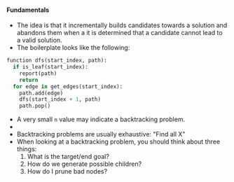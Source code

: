 #### Fundamentals
- The idea is that it incrementally builds candidates towards a solution and abandons them when a it is determined that a candidate cannot lead to a valid solution.
- The boilerplate looks like the following:
```python
function dfs(start_index, path):
  if is_leaf(start_index):
    report(path)
    return
  for edge in get_edges(start_index):
    path.add(edge)
    dfs(start_index + 1, path)
    path.pop()
```
- A very small `n` value may indicate a backtracking problem.
- 
- Backtracking problems are usually exhaustive: "Find all X"
- When looking at a backtracking problem, you should think about three things:
	1. What is the target/end goal?
	2. How do we generate possible children?
	3. How do I prune bad nodes?
